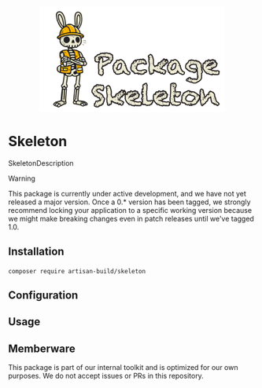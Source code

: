 <p align="center"><img src="https://github.com/artisan-build/skeleton/raw/HEAD/art/skeleton.png" width="75%" alt="Artisan Build Package Skeleton Logo"></p>

# Skeleton

SkeletonDescription

> [!WARNING]  
> This package is currently under active development, and we have not yet released a major version. Once a 0.* version
> has been tagged, we strongly recommend locking your application to a specific working version because we might make
> breaking changes even in patch releases until we've tagged 1.0.

## Installation

`composer require artisan-build/skeleton`

## Configuration

## Usage

## Memberware

This package is part of our internal toolkit and is optimized for our own purposes. We do not accept issues or PRs
in this repository. 

